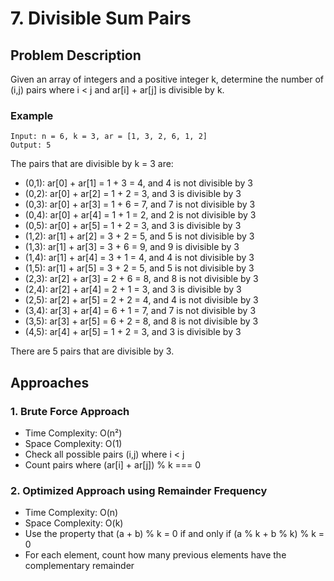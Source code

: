 # 7. Divisible Sum Pairs

## Problem Description
Given an array of integers and a positive integer k, determine the number of (i,j) pairs where i < j and ar[i] + ar[j] is divisible by k.

### Example
```
Input: n = 6, k = 3, ar = [1, 3, 2, 6, 1, 2]
Output: 5
```

The pairs that are divisible by k = 3 are:
- (0,1): ar[0] + ar[1] = 1 + 3 = 4, and 4 is not divisible by 3
- (0,2): ar[0] + ar[2] = 1 + 2 = 3, and 3 is divisible by 3
- (0,3): ar[0] + ar[3] = 1 + 6 = 7, and 7 is not divisible by 3
- (0,4): ar[0] + ar[4] = 1 + 1 = 2, and 2 is not divisible by 3
- (0,5): ar[0] + ar[5] = 1 + 2 = 3, and 3 is divisible by 3
- (1,2): ar[1] + ar[2] = 3 + 2 = 5, and 5 is not divisible by 3
- (1,3): ar[1] + ar[3] = 3 + 6 = 9, and 9 is divisible by 3
- (1,4): ar[1] + ar[4] = 3 + 1 = 4, and 4 is not divisible by 3
- (1,5): ar[1] + ar[5] = 3 + 2 = 5, and 5 is not divisible by 3
- (2,3): ar[2] + ar[3] = 2 + 6 = 8, and 8 is not divisible by 3
- (2,4): ar[2] + ar[4] = 2 + 1 = 3, and 3 is divisible by 3
- (2,5): ar[2] + ar[5] = 2 + 2 = 4, and 4 is not divisible by 3
- (3,4): ar[3] + ar[4] = 6 + 1 = 7, and 7 is not divisible by 3
- (3,5): ar[3] + ar[5] = 6 + 2 = 8, and 8 is not divisible by 3
- (4,5): ar[4] + ar[5] = 1 + 2 = 3, and 3 is divisible by 3

There are 5 pairs that are divisible by 3.

## Approaches

### 1. Brute Force Approach
- Time Complexity: O(n²)
- Space Complexity: O(1)
- Check all possible pairs (i,j) where i < j
- Count pairs where (ar[i] + ar[j]) % k === 0

### 2. Optimized Approach using Remainder Frequency
- Time Complexity: O(n)
- Space Complexity: O(k)
- Use the property that (a + b) % k = 0 if and only if (a % k + b % k) % k = 0
- For each element, count how many previous elements have the complementary remainder